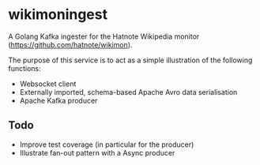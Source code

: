 # wikimoningest
A Golang Kafka ingester for the Hatnote Wikipedia monitor (https://github.com/hatnote/wikimon).

The purpose of this service is to act as a simple illustration of the following functions:
* Websocket client
* Externally imported, schema-based Apache Avro data serialisation
* Apache Kafka producer

## Todo
* Improve test coverage (in particular for the producer)
* Illustrate fan-out pattern with a Async producer
